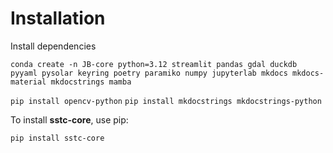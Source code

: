 # Installation

Install dependencies

`conda create -n JB-core python=3.12 streamlit pandas gdal duckdb pyyaml pysolar keyring poetry paramiko numpy jupyterlab mkdocs mkdocs-material mkdocstrings mamba`

`pip install opencv-python`
`pip install mkdocstrings mkdocstrings-python`


To install **sstc-core**, use pip:
```bash
pip install sstc-core
```